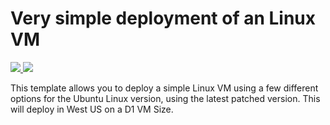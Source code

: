 # Very simple deployment of an Linux VM

<a href="https://portal.azure.com/#create/Microsoft.Template/uri/http://github.com/yu000/MijinBaaS/blob/master/azuredeploy.json" target="_blank">
    <img src="http://azuredeploy.net/deploybutton.png"/>
</a>
<a href="http://armviz.io/#/?load=http://github.com/yu000/MijinBaaS/blob/master/azuredeploy.json" target="_blank">
    <img src="http://armviz.io/visualizebutton.png"/>
</a>


This template allows you to deploy a simple Linux VM using a few different options for the Ubuntu Linux version, using the latest patched version. This will deploy in West US on a D1 VM Size.
